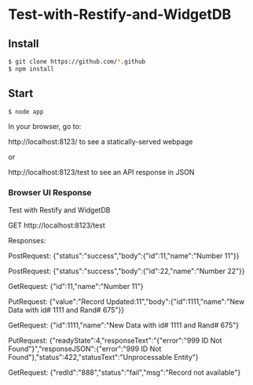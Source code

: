 Test-with-Restify-and-WidgetDB
===========================

## Install

```sh
$ git clone https://github.com/*.github
$ npm install
```

## Start

```sh
$ node app
```

In your browser, go to:

http://localhost:8123/ to see a statically-served webpage

or 

http://localhost:8123/test to see an API response in JSON


### Browser UI Response
Test with Restify and WidgetDB

GET http://localhost:8123/test

Responses:

PostRequest: {"status":"success","body":{"id":11,"name":"Number 11"}}

PostRequest: {"status":"success","body":{"id":22,"name":"Number 22"}}

GetRequest: {"id":11,"name":"Number 11"}

PutRequest: {"value":"Record Updated:11","body":{"id":1111,"name":"New Data with id# 1111 and Rand# 675"}}

GetRequest: {"id":1111,"name":"New Data with id# 1111 and Rand# 675"}

PutRequest: {"readyState":4,"responseText":"{\"error\":\"999 ID Not Found\"}","responseJSON":{"error":"999 ID Not Found"},"status":422,"statusText":"Unprocessable Entity"}

GetRequest: {"redId":"888","status":"fail","msg":"Record not available"}

